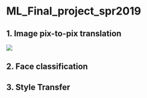 # ML_Final_project_spr2019

## 1. Image pix-to-pix translation
![](/ImageTranslation)

## 2. Face classification

## 3. Style Transfer